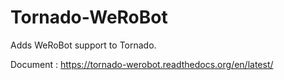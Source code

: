 Tornado-WeRoBot
===============

Adds WeRoBot support to Tornado.

Document : https://tornado-werobot.readthedocs.org/en/latest/